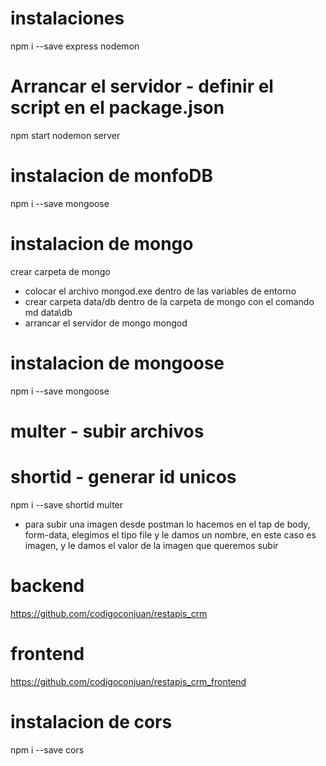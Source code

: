 # instalaciones
npm i --save express nodemon

# Arrancar el servidor - definir el script en el package.json
npm start
nodemon server

# instalacion de monfoDB
npm i --save mongoose

# instalacion de mongo
crear carpeta de mongo
- colocar el archivo mongod.exe dentro de las variables de entorno
- crear carpeta data/db  dentro de la carpeta de mongo
con el comando 
md data\db
- arrancar el servidor de mongo
mongod

# instalacion de mongoose
npm i --save mongoose

# multer - subir archivos
# shortid - generar id unicos
npm i --save shortid multer

- para subir una imagen desde postman lo hacemos en el tap de body, form-data, elegimos el tipo file y le damos un nombre, en este caso es imagen, y le damos el valor de la imagen que queremos subir

# backend 
https://github.com/codigoconjuan/restapis_crm

# frontend
https://github.com/codigoconjuan/restapis_crm_frontend

# instalacion de cors
npm i --save cors